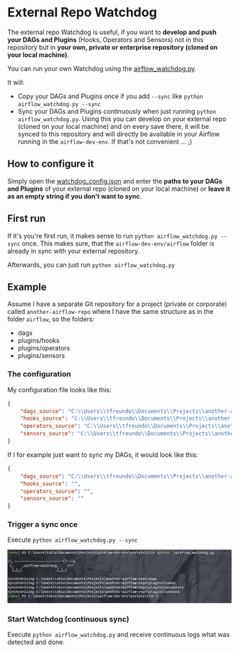 # External Repo Watchdog
The external repo Watchdog is useful, if you want to **develop and push your DAGs and Plugins** (Hooks, Operators and Sensors) not in this repository but in **your own, private or enterprise repository (cloned on your local machine)**.

You can run your own Watchdog using the [airflow_watchdog.py](scripts/cli/airflow_watchdog.py).

It will:
* Copy your DAGs and Plugins once if you add `--sync` like `python airflow_watchdog.py --sync`
* Sync your DAGs and Plugins continuously when just running `python airflow_watchdog.py`. Using this you can develop on your external repo (cloned on your local machine) and on every save there, it will be synced to this repository and will directly be available in your Airflow running in the `airflow-dev-env`. If that's not convenient ... ;)

## How to configure it
Simply open the [watchdog_config.json](scripts/cli/watchdog_config.json) and enter the **paths to your DAGs and Plugins** of your external repo (cloned on your local machine) or **leave it as an empty string if you don't want to sync**.

## First run
If it's you're first run, it makes sense to run `python airflow_watchdog.py --sync` once. This makes sure, that the `airflow-dev-env/airflow` folder is already in sync with your external repository.

Afterwards, you can just run `python airflow_watchdog.py`

## Example
Assume I have a separate Git repository for a project (private or corporate) called `another-airflow-repo` where I have the same structure as in the folder `airflow`, so the folders:
* dags
* plugins/hooks
* plugins/operators
* plugins/sensors

### The configuration
My configuration file looks like this:

```json
{
    "dags_source": "C:\\Users\\tfreundo\\Documents\\Projects\\another-airflow-repo\\dags",
    "hooks_source": "C:\\Users\\tfreundo\\Documents\\Projects\\another-airflow-repo\\plugins\\hooks",
    "operators_source": "C:\\Users\\tfreundo\\Documents\\Projects\\another-airflow-repo\\plugins\\operators",
    "sensors_source": "C:\\Users\\tfreundo\\Documents\\Projects\\another-airflow-repo\\plugins\\sensors"
}
```

If I for example just want to sync my DAGs, it would look like this:

```json
{
    "dags_source": "C:\\Users\\tfreundo\\Documents\\Projects\\another-airflow-repo\\dags",
    "hooks_source": "",
    "operators_source": "",
    "sensors_source": ""
}
```

### Trigger a sync once
Execute `python airflow_watchdog.py --sync`

![managepy_watchdog_triggersynconce.png](./images/managepy_watchdog_triggersynconce.png)

### Start Watchdog (continuous sync)
Execute `python airflow_watchdog.py` and receive continuous logs what was detected and done.
<!-- TODO Show Watchdog -->
<!-- Do you need to trigger once manually before "watching" works? Or does it work folder-wide? -->
